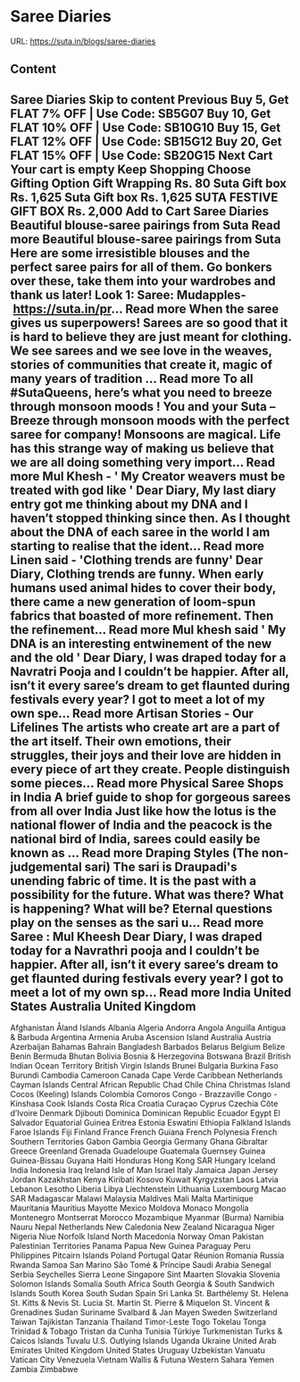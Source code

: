 # Saree Diaries

URL: https://suta.in/blogs/saree-diaries

## Content

Saree Diaries
Skip to content
Previous
Buy 5, Get FLAT 7% OFF | Use Code: SB5G07
Buy 10, Get FLAT 10% OFF | Use Code: SB10G10
Buy 15, Get FLAT 12% OFF | Use Code: SB15G12
Buy 20, Get FLAT 15% OFF | Use Code: SB20G15
Next
Cart
Your cart is empty
Keep Shopping
Choose Gifting Option
Gift Wrapping
Rs. 80
Suta Gift box
Rs. 1,625
Suta Gift box
Rs. 1,625
SUTA FESTIVE GIFT BOX
Rs. 2,000
Add to Cart
Saree Diaries
Beautiful blouse-saree pairings from Suta
Read more
Beautiful blouse-saree pairings from Suta
Here are some irresistible blouses and the perfect saree pairs for all of them. Go bonkers over these, take them into your wardrobes and thank us later!
Look 1:
Saree: Mudapples- https://suta.in/pr...
Read more
When the saree gives us superpowers!
Sarees are so good that it is hard to believe they are just meant for clothing. We see sarees and we see love in the weaves, stories of communities that create it, magic of many years of tradition ...
Read more
To all #SutaQueens, here’s what you need to breeze through monsoon moods !
You and your Suta – Breeze through monsoon moods with the perfect saree for company!
Monsoons are magical. Life has this strange way of making us believe that we are all doing something very import...
Read more
Mul Khesh - ' My Creator weavers must be treated with god like '
Dear Diary,
My last diary entry got me thinking about my DNA and I haven’t stopped thinking since then. As I thought about the DNA of each saree in the world I am starting to realise that the ident...
Read more
Linen said - 'Clothing trends are funny'
Dear Diary,
Clothing trends are funny. When early humans used animal hides to cover their body, there came a new generation of loom-spun fabrics that boasted of more refinement. Then the refinement...
Read more
Mul khesh said ' My DNA is an interesting entwinement of the new and the old '
Dear Diary,
I was draped today for a Navratri Pooja and I couldn’t be happier. After all, isn’t it every saree’s dream to get flaunted during festivals every year? I got to meet a lot of my own spe...
Read more
Artisan Stories - Our Lifelines
The artists who create art are a part of the art itself. Their own emotions, their struggles, their joys and their love are hidden in every piece of art they create. People distinguish some pieces...
Read more
Physical Saree Shops in India
A brief guide to shop for gorgeous sarees from all over India
Just like how the lotus is the national flower of India and the peacock is the national bird of India, sarees could easily be known as ...
Read more
Draping  Styles (The non-judgemental sari)
The sari is Draupadi's unending fabric of time. It is the past with a possibility for the future. What was there? What is happening? What will be? Eternal questions play on the senses as the sari u...
Read more
Saree : Mul Kheesh
Dear Diary,
I was draped today for a Navrathri pooja and I couldn’t be happier. After all, isn’t it every saree’s dream to get flaunted during festivals every year? I got to meet a lot of my own sp...
Read more
India
United States
Australia
United Kingdom
---
Afghanistan
Åland Islands
Albania
Algeria
Andorra
Angola
Anguilla
Antigua & Barbuda
Argentina
Armenia
Aruba
Ascension Island
Australia
Austria
Azerbaijan
Bahamas
Bahrain
Bangladesh
Barbados
Belarus
Belgium
Belize
Benin
Bermuda
Bhutan
Bolivia
Bosnia & Herzegovina
Botswana
Brazil
British Indian Ocean Territory
British Virgin Islands
Brunei
Bulgaria
Burkina Faso
Burundi
Cambodia
Cameroon
Canada
Cape Verde
Caribbean Netherlands
Cayman Islands
Central African Republic
Chad
Chile
China
Christmas Island
Cocos (Keeling) Islands
Colombia
Comoros
Congo - Brazzaville
Congo - Kinshasa
Cook Islands
Costa Rica
Croatia
Curaçao
Cyprus
Czechia
Côte d’Ivoire
Denmark
Djibouti
Dominica
Dominican Republic
Ecuador
Egypt
El Salvador
Equatorial Guinea
Eritrea
Estonia
Eswatini
Ethiopia
Falkland Islands
Faroe Islands
Fiji
Finland
France
French Guiana
French Polynesia
French Southern Territories
Gabon
Gambia
Georgia
Germany
Ghana
Gibraltar
Greece
Greenland
Grenada
Guadeloupe
Guatemala
Guernsey
Guinea
Guinea-Bissau
Guyana
Haiti
Honduras
Hong Kong SAR
Hungary
Iceland
India
Indonesia
Iraq
Ireland
Isle of Man
Israel
Italy
Jamaica
Japan
Jersey
Jordan
Kazakhstan
Kenya
Kiribati
Kosovo
Kuwait
Kyrgyzstan
Laos
Latvia
Lebanon
Lesotho
Liberia
Libya
Liechtenstein
Lithuania
Luxembourg
Macao SAR
Madagascar
Malawi
Malaysia
Maldives
Mali
Malta
Martinique
Mauritania
Mauritius
Mayotte
Mexico
Moldova
Monaco
Mongolia
Montenegro
Montserrat
Morocco
Mozambique
Myanmar (Burma)
Namibia
Nauru
Nepal
Netherlands
New Caledonia
New Zealand
Nicaragua
Niger
Nigeria
Niue
Norfolk Island
North Macedonia
Norway
Oman
Pakistan
Palestinian Territories
Panama
Papua New Guinea
Paraguay
Peru
Philippines
Pitcairn Islands
Poland
Portugal
Qatar
Réunion
Romania
Russia
Rwanda
Samoa
San Marino
São Tomé & Príncipe
Saudi Arabia
Senegal
Serbia
Seychelles
Sierra Leone
Singapore
Sint Maarten
Slovakia
Slovenia
Solomon Islands
Somalia
South Africa
South Georgia & South Sandwich Islands
South Korea
South Sudan
Spain
Sri Lanka
St. Barthélemy
St. Helena
St. Kitts & Nevis
St. Lucia
St. Martin
St. Pierre & Miquelon
St. Vincent & Grenadines
Sudan
Suriname
Svalbard & Jan Mayen
Sweden
Switzerland
Taiwan
Tajikistan
Tanzania
Thailand
Timor-Leste
Togo
Tokelau
Tonga
Trinidad & Tobago
Tristan da Cunha
Tunisia
Türkiye
Turkmenistan
Turks & Caicos Islands
Tuvalu
U.S. Outlying Islands
Uganda
Ukraine
United Arab Emirates
United Kingdom
United States
Uruguay
Uzbekistan
Vanuatu
Vatican City
Venezuela
Vietnam
Wallis & Futuna
Western Sahara
Yemen
Zambia
Zimbabwe